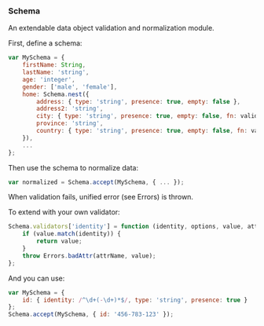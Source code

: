 ### Schema

An extendable data object validation and normalization module.

First, define a schema:

```javascript
var MySchema = {
    firstName: String,
    lastName: 'string',
    age: 'integer',
    gender: ['male', 'female'],
    home: Schema.nest({
        address: { type: 'string', presence: true, empty: false },
        address2: 'string',
        city: { type: 'string', presence: true, empty: false, fn: validateCityName },
        province: 'string',
        country: { type: 'string', presence: true, empty: false, fn: validateCountry }
    }),
    ...
};
```

Then use the schema to normalize data:

```javascript
var normalized = Schema.accept(MySchema, { ... });
```

When validation fails, unified error (see Errors) is thrown.

To extend with your own validator:

```javascript
Schema.validators['identity'] = function (identity, options, value, attrName) {
    if (value.match(identity)) {
        return value;
    }
    throw Errors.badAttr(attrName, value);
};
```

And you can use:

```javascript
var MySchema = {
    id: { identity: /^\d+(-\d+)*$/, type: 'string', presence: true }
};
Schema.accept(MySchema, { id: '456-783-123' });
```